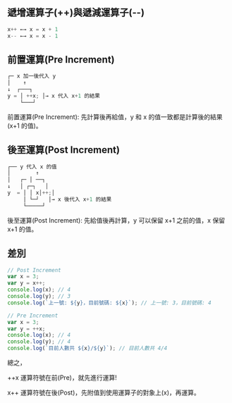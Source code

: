 
## 遞增運算子(++)與遞減運算子(--)

```javascript
x++ ←→ x = x + 1
x-- ←→ x = x - 1
```

## 前置運算(Pre Increment)

```javascript
┌─ x 加一後代入 y
│    ↑
↓  ┌───┐
y = │ ++x; │→ x 代入 x+1 的結果
    └───┘
```

前置運算(Pre Increment): 先計算後再給值，y 和 x 的值一致都是計算後的結果(x+1 的值)。

## 後至運算(Post Increment)

```javascript
┌── y 代入 x 的值
│        ↑
│   ┌─ │ ──┐
↓   │ ┌─┐   │
y  = │ │ x│++;│
     │ └─┘   │→ x 後代入 x+1 的結果
     └─────┘
```

後至運算(Post Increment): 先給值後再計算，y 可以保留 x+1 之前的值，x 保留 x+1 的值。

## 差別

```javascript
// Post Increment
var x = 3;
var y = x++;
console.log(x); // 4
console.log(y); // 3
console.log(`上一號: ${y}，目前號碼: ${x}`); // 上一號: 3，目前號碼: 4

// Pre Increment
var x = 3;
var y = ++x;
console.log(x); // 4
console.log(y); // 4
console.log(`目前人數共 ${x}/${y}`); // 目前人數共 4/4
```

總之，

++x 運算符號在前(Pre)，就先進行運算!

x++ 運算符號在後(Post)，先附值到使用運算子的對象上(x)，再運算。
